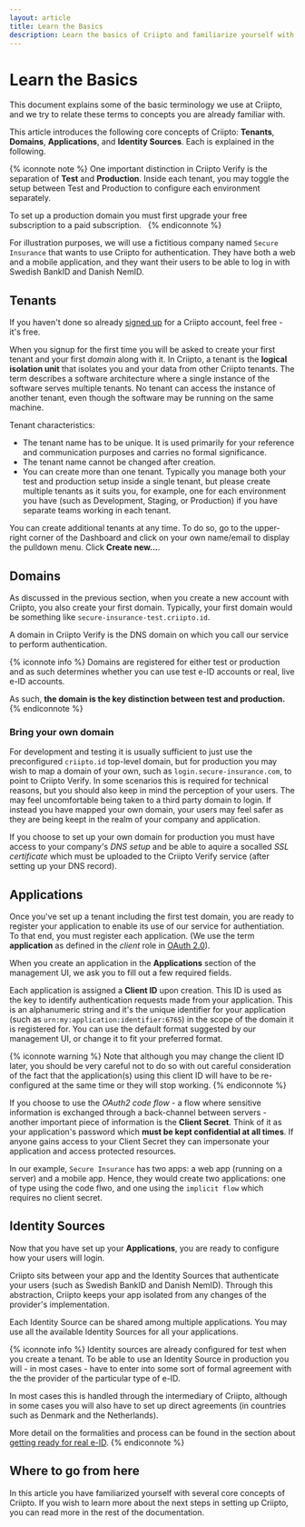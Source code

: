 ```yaml
---
layout: article
title: Learn the Basics
description: Learn the basics of Criipto and familiarize yourself with the terminology.
---
```

# Learn the Basics

This document explains some of the basic terminology we use at Criipto, and we try to relate these terms to concepts you are already familiar with. 

This article introduces the following   core concepts of Criipto: **Tenants**, **Domains**, **Applications**, and **Identity Sources**. Each is explained in the following.

{% iconnote note %}
One important distinction in Criipto Verify is the separation of **Test** and **Production**. Inside each tenant, you may toggle the setup between Test and Production to configure each environment separately.

To set up a production domain you must first upgrade your free subscription to a paid subscription.  
{% endiconnote %}

For illustration purposes, we will use a fictitious company named `Secure Insurance` that wants to use Criipto for authentication. They have both a web and a mobile application, and they want their users to be able to log in with Swedish BankID and Danish NemID.

## Tenants

If you haven't done so already [signed up](https://Criipto.com/) for a Criipto account, feel free - it's free. 

When you signup for the first time you will be asked to create your first tenant and your first _domain_ along with it. In Criipto, a tenant is the **logical isolation unit** that isolates you and your data from other Criipto tenants. The term describes a software architecture where a single instance of the software serves multiple tenants. No tenant can access the instance of another tenant, even though the software may be running on the same machine.

Tenant characteristics:

- The tenant name has to be unique. It is used primarily for your reference and communication purposes and carries no formal significance.
- The tenant name cannot be changed after creation.
- You can create more than one tenant. Typically you manage both your test and production setup inside a single tenant, but please create multiple tenants as it suits you, for example, one for each environment you have (such as Development, Staging, or Production) if you have separate teams working in each tenant.

You can create additional tenants at any time. To do so, go to the upper-right corner of the Dashboard and click on your own name/email to display the pulldown menu. Click **Create new...**.

## Domains

As discussed in the previous section, when you create a new account with Criipto, you also create your first domain. Typically, your first domain would be something like `secure-insurance-test.criipto.id`.

A domain in Criipto Verify is the DNS domain on which you call our service to perform authentication. 

{% iconnote info %}
Domains are registered for either test or production and as such determines whether you can use test e-ID accounts or real, live e-ID accounts. 

As such, **the domain is the key distinction between test and production.**
{% endiconnote %}

### Bring your own domain

For development and testing it is usually sufficient to just use the preconfigured `criipto.id` top-level domain, but for production you may wish to map a domain of your own, such as `login.secure-insurance.com`, to point to Criipto Verify. In some scenarios this is required for technical reasons, but you should also keep in mind the perception of your users. The may feel uncomfortable being taken to a third party domain to login. If instead you have mapped your own domain, your users may feel safer as they are being keept in the realm of your company and application.

If you choose to set up your own domain for production you must have access to your company's _DNS setup_ and be able to aquire a socalled _SSL certificate_ which must be uploaded to the Criipto Verify service (after setting up your DNS record).

## Applications

Once you've set up a tenant including the first test domain, you are ready to register your application to enable its use of our service for authentiation.  To that end, you must register each application. (We use the term **application** as defined in the _client_ role in [OAuth 2.0](https://tools.ietf.org/html/rfc6749#page-6)).

When you create an application in the **Applications** section of the management UI, we ask you to fill out a few required fields.

Each application is assigned a **Client ID** upon creation. This ID is used as the key to identify authentication requests made from your application. This is an alphanumeric string and it's the unique identifier for your application (such as `urn:my:application:identifier:6765`) in the scope of the domain it is registered for. You can use the default format suggested by our management UI, or change it to fit your preferred format.

{% iconnote warning %}
Note that although you may change the client ID later, you should be very careful not to do so with out careful consideration of the fact that the application(s) using this client ID will have to be re-configured at the same time or they will stop working.
{% endiconnote %}

If you choose to use the _OAuth2 code flow_ - a flow where sensitive information is exchanged through a back-channel between servers - another important piece of information is the **Client Secret**. Think of it as your application's password which **must be kept confidential at all times**. If anyone gains access to your Client Secret they can impersonate your application and access protected resources.

In our example, `Secure Insurance` has two apps: a web app (running on a server) and a mobile app. Hence, they would create two applications: one of type using the code flwo, and one using the `implicit flow` which requires no client secret.

## Identity Sources

Now that you have set up your **Applications**, you are ready to configure how your users will login. 

Criipto sits between your app and the Identity Sources that authenticate your users (such as Swedish BankID and Danish NemID). Through this abstraction, Criipto keeps your app isolated from any changes of the provider's implementation.

Each Identity Source can be shared among multiple applications. You may use all the available Identity Sources for all your applications.

{% iconnote info %}
Identity sources are already configured for test when you create a tenant. To be able to use an Identity Source in production you will - in most cases - have to enter into some sort of formal agreement with the the provider of the particular type of e-ID.

In most cases this is handled through the intermediary of Criipto, although in some cases you will also have to set up direct agreements (in countries such as Denmark and the Netherlands).

More detail on the formalities and process can be found in the section about [getting ready for real e-ID](/eid-specifics/order-eid).
{% endiconnote %}

## Where to go from here

In this article you have familiarized yourself with several core concepts of Criipto. If you wish to learn more about the next steps in setting up Criipto, you can read more in the rest of the documentation.
